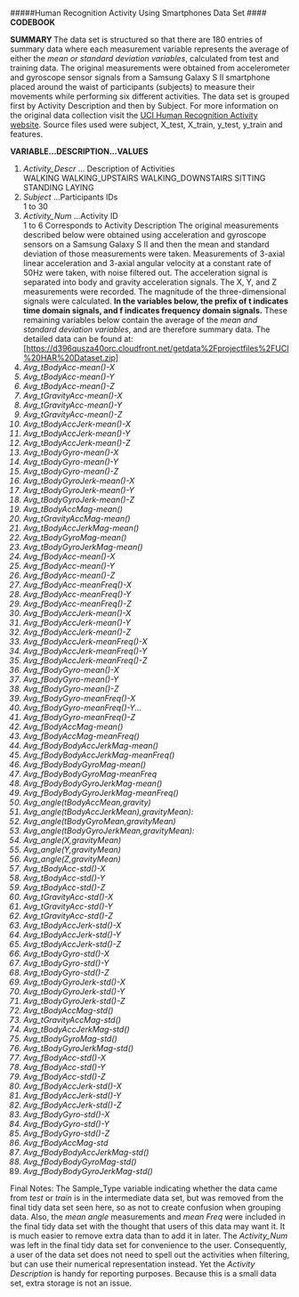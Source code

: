#####Human Recognition Activity Using Smartphones Data Set
####<b> CODEBOOK </b>


<b> SUMMARY </b>
The data set is structured so that there are 180 entries of summary data where each measurement variable represents the average of either the <i> mean or standard deviation variables</i>, calculated from test and training data. The original measurements were obtained from accelerometer and gyroscope sensor signals from a Samsung Galaxy S II smartphone placed around the waist of participants (subjects) to measure their movements while performing six different activities. The data set is grouped first by Activity Description and then by Subject. For more information on the original data collection visit the [UCI Human Recognition Activity website](http://archive.ics.uci.edu/ml/datasets/Human+Activity+Recognition+Using+Smartphones). Source files used were subject, X_test, X_train, y_test, y_train and features.

<b> VARIABLE...DESCRIPTION...VALUES </b>


1. <i> Activity_Descr </i>... Description of Activities         
               WALKING
		       WALKING_UPSTAIRS
               WALKING_DOWNSTAIRS
               SITTING
               STANDING
               LAYING
2.  <i> Subject </i>...Participants IDs		
               1 to 30
3.  <i> Activity_Num </i> ...Activity ID			
               1 to 6
			   Corresponds to 
               Activity Description
The original measurements described below were obtained using acceleration and gyroscope sensors on a Samsung Galaxy S II and then the mean and standard deviation of those measurements were taken. Measurements of 3-axial linear acceleration and 3-axial angular velocity at a constant rate of 50Hz were taken, with noise filtered out. The acceleration signal is separated into body and gravity acceleration signals. The X, Y, and Z measurements were recorded. The magnitude of the three-dimensional signals were calculated. <b> In the variables below, the prefix of t indicates time domain signals, and f indicates frequency domain signals.</b> These remaining variables below contain the average of the <i> mean and standard deviation variables</i>, and are therefore summary data.  The detailed data can be found at: [https://d396qusza40orc.cloudfront.net/getdata%2Fprojectfiles%2FUCI%20HAR%20Dataset.zip]
4. <i> Avg_tBodyAcc-mean()-X
5.  Avg_tBodyAcc-mean()-Y                   
6.  Avg_tBodyAcc-mean()-Z                   
7.  Avg_tGravityAcc-mean()-X                
8.  Avg_tGravityAcc-mean()-Y                
9.  Avg_tGravityAcc-mean()-Z                
10. Avg_tBodyAccJerk-mean()-X
11. Avg_tBodyAccJerk-mean()-Y            
12. Avg_tBodyAccJerk-mean()-Z               
13. Avg_tBodyGyro-mean()-X                  
14. Avg_tBodyGyro-mean()-Y                  
15. Avg_tBodyGyro-mean()-Z                  
16. Avg_tBodyGyroJerk-mean()-X              
17. Avg_tBodyGyroJerk-mean()-Y              
18. Avg_tBodyGyroJerk-mean()-Z              
19. Avg_tBodyAccMag-mean()                  
20. Avg_tGravityAccMag-mean()               
21. Avg_tBodyAccJerkMag-mean()              
22. Avg_tBodyGyroMag-mean()                 
23. Avg_tBodyGyroJerkMag-mean()             
24. Avg_fBodyAcc-mean()-X                   
25. Avg_fBodyAcc-mean()-Y                   
26. Avg_fBodyAcc-mean()-Z                   
27. Avg_fBodyAcc-meanFreq()-X               
28. Avg_fBodyAcc-meanFreq()-Y               
29. Avg_fBodyAcc-meanFreq()-Z               
30. Avg_fBodyAccJerk-mean()-X               
31. Avg_fBodyAccJerk-mean()-Y               
32. Avg_fBodyAccJerk-mean()-Z               
33. Avg_fBodyAccJerk-meanFreq()-X           
34. Avg_fBodyAccJerk-meanFreq()-Y           
35. Avg_fBodyAccJerk-meanFreq()-Z           
36. Avg_fBodyGyro-mean()-X                  
37. Avg_fBodyGyro-mean()-Y                  
38. Avg_fBodyGyro-mean()-Z                  
39. Avg_fBodyGyro-meanFreq()-X              
40. Avg_fBodyGyro-meanFreq()-Y...
41. Avg_fBodyGyro-meanFreq()-Z              
42. Avg_fBodyAccMag-mean()                  
43. Avg_fBodyAccMag-meanFreq()              
44. Avg_fBodyBodyAccJerkMag-mean()          
45. Avg_fBodyBodyAccJerkMag-meanFreq()      
46. Avg_fBodyBodyGyroMag-mean()             
47. Avg_fBodyBodyGyroMag-meanFreq
48. Avg_fBodyBodyGyroJerkMag-mean()         
49. Avg_fBodyBodyGyroJerkMag-meanFreq()
50. Avg_angle(tBodyAccMean,gravity)         
51. Avg_angle(tBodyAccJerkMean),gravityMean): 
52. Avg_angle(tBodyGyroMean,gravityMean)    
53. Avg_angle(tBodyGyroJerkMean,gravityMean): 
54. Avg_angle(X,gravityMean)                
55. Avg_angle(Y,gravityMean)                
56. Avg_angle(Z,gravityMean)                
57. Avg_tBodyAcc-std()-X                    
58. Avg_tBodyAcc-std()-Y                    
59. Avg_tBodyAcc-std()-Z                    
60. Avg_tGravityAcc-std()-X                 
61. Avg_tGravityAcc-std()-Y                 
62. Avg_tGravityAcc-std()-Z                 
63. Avg_tBodyAccJerk-std()-X                
64. Avg_tBodyAccJerk-std()-Y                
65. Avg_tBodyAccJerk-std()-Z                
66. Avg_tBodyGyro-std()-X                   
67. Avg_tBodyGyro-std()-Y                   
68. Avg_tBodyGyro-std()-Z                   
69. Avg_tBodyGyroJerk-std()-X               
70. Avg_tBodyGyroJerk-std()-Y               
71. Avg_tBodyGyroJerk-std()-Z               
72. Avg_tBodyAccMag-std()                   
73. Avg_tGravityAccMag-std()                
74. Avg_tBodyAccJerkMag-std()               
75. Avg_tBodyGyroMag-std()                  
76. Avg_tBodyGyroJerkMag-std()              
77. Avg_fBodyAcc-std()-X                   
78. Avg_fBodyAcc-std()-Y                    
79. Avg_fBodyAcc-std()-Z                    
80. Avg_fBodyAccJerk-std()-X                
81. Avg_fBodyAccJerk-std()-Y                
82. Avg_fBodyAccJerk-std()-Z                
83. Avg_fBodyGyro-std()-X                   
84. Avg_fBodyGyro-std()-Y                   
85. Avg_fBodyGyro-std()-Z                   
86. Avg_fBodyAccMag-std
87. Avg_fBodyBodyAccJerkMag-std()          
88. Avg_fBodyBodyGyroMag-std()              
89. Avg_fBodyBodyGyroJerkMag-std()     </i>

Final Notes: The Sample_Type variable indicating whether the data came from <i>test</i> or <i>train</i> is in the intermediate data set, but was removed from the final tidy data set seen here, so as not to create confusion when grouping data. Also, the <i> mean angle </i>measurements and <i>mean Freq </i>were included in the final tidy data set with the thought that users of this data may want it. It is much easier to remove extra data than to add it in later. The <i>Activity_Num </i>was left in the final tidy data set for convenience to the user. Consequently, a user of the data set does not need to spell out the activities when filtering, but can use their numerical representation instead. Yet the <i>Activity Description </i>is handy for reporting purposes. Because this is a small data set, extra storage is not an issue.

